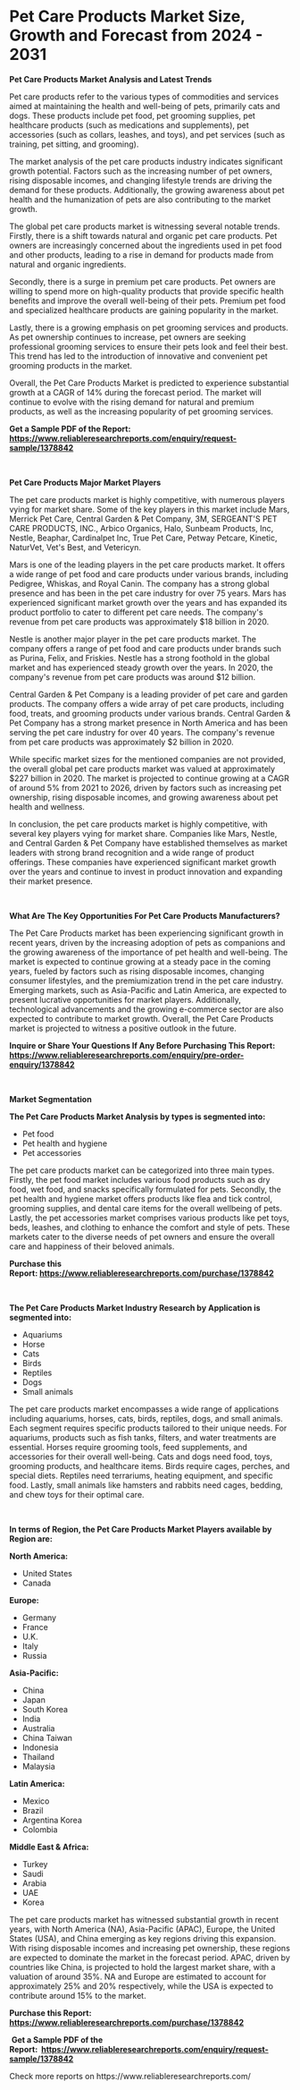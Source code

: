 <p><h1>Pet Care Products Market Size, Growth and Forecast from 2024 - 2031</h1></p><p><strong>Pet Care Products Market Analysis and Latest Trends</strong></p>
<p><p>Pet care products refer to the various types of commodities and services aimed at maintaining the health and well-being of pets, primarily cats and dogs. These products include pet food, pet grooming supplies, pet healthcare products (such as medications and supplements), pet accessories (such as collars, leashes, and toys), and pet services (such as training, pet sitting, and grooming).</p><p>The market analysis of the pet care products industry indicates significant growth potential. Factors such as the increasing number of pet owners, rising disposable incomes, and changing lifestyle trends are driving the demand for these products. Additionally, the growing awareness about pet health and the humanization of pets are also contributing to the market growth.</p><p>The global pet care products market is witnessing several notable trends. Firstly, there is a shift towards natural and organic pet care products. Pet owners are increasingly concerned about the ingredients used in pet food and other products, leading to a rise in demand for products made from natural and organic ingredients.</p><p>Secondly, there is a surge in premium pet care products. Pet owners are willing to spend more on high-quality products that provide specific health benefits and improve the overall well-being of their pets. Premium pet food and specialized healthcare products are gaining popularity in the market.</p><p>Lastly, there is a growing emphasis on pet grooming services and products. As pet ownership continues to increase, pet owners are seeking professional grooming services to ensure their pets look and feel their best. This trend has led to the introduction of innovative and convenient pet grooming products in the market.</p><p>Overall, the Pet Care Products Market is predicted to experience substantial growth at a CAGR of 14% during the forecast period. The market will continue to evolve with the rising demand for natural and premium products, as well as the increasing popularity of pet grooming services.</p></p>
<p><strong>Get a Sample PDF of the Report:&nbsp; <a href="https://www.reliableresearchreports.com/enquiry/request-sample/1378842">https://www.reliableresearchreports.com/enquiry/request-sample/1378842</a></strong></p>
<p>&nbsp;</p>
<p><strong>Pet Care Products Major Market Players</strong></p>
<p><p>The pet care products market is highly competitive, with numerous players vying for market share. Some of the key players in this market include Mars, Merrick Pet Care, Central Garden & Pet Company, 3M, SERGEANT'S PET CARE PRODUCTS, INC., Arbico Organics, Halo, Sunbeam Products, Inc, Nestle, Beaphar, Cardinalpet Inc, True Pet Care, Petway Petcare, Kinetic, NaturVet, Vet's Best, and Vetericyn.</p><p>Mars is one of the leading players in the pet care products market. It offers a wide range of pet food and care products under various brands, including Pedigree, Whiskas, and Royal Canin. The company has a strong global presence and has been in the pet care industry for over 75 years. Mars has experienced significant market growth over the years and has expanded its product portfolio to cater to different pet care needs. The company's revenue from pet care products was approximately $18 billion in 2020.</p><p>Nestle is another major player in the pet care products market. The company offers a range of pet food and care products under brands such as Purina, Felix, and Friskies. Nestle has a strong foothold in the global market and has experienced steady growth over the years. In 2020, the company's revenue from pet care products was around $12 billion.</p><p>Central Garden & Pet Company is a leading provider of pet care and garden products. The company offers a wide array of pet care products, including food, treats, and grooming products under various brands. Central Garden & Pet Company has a strong market presence in North America and has been serving the pet care industry for over 40 years. The company's revenue from pet care products was approximately $2 billion in 2020.</p><p>While specific market sizes for the mentioned companies are not provided, the overall global pet care products market was valued at approximately $227 billion in 2020. The market is projected to continue growing at a CAGR of around 5% from 2021 to 2026, driven by factors such as increasing pet ownership, rising disposable incomes, and growing awareness about pet health and wellness.</p><p>In conclusion, the pet care products market is highly competitive, with several key players vying for market share. Companies like Mars, Nestle, and Central Garden & Pet Company have established themselves as market leaders with strong brand recognition and a wide range of product offerings. These companies have experienced significant market growth over the years and continue to invest in product innovation and expanding their market presence.</p></p>
<p>&nbsp;</p>
<p><strong>What Are The Key Opportunities For Pet Care Products Manufacturers?</strong></p>
<p><p>The Pet Care Products market has been experiencing significant growth in recent years, driven by the increasing adoption of pets as companions and the growing awareness of the importance of pet health and well-being. The market is expected to continue growing at a steady pace in the coming years, fueled by factors such as rising disposable incomes, changing consumer lifestyles, and the premiumization trend in the pet care industry. Emerging markets, such as Asia-Pacific and Latin America, are expected to present lucrative opportunities for market players. Additionally, technological advancements and the growing e-commerce sector are also expected to contribute to market growth. Overall, the Pet Care Products market is projected to witness a positive outlook in the future.</p></p>
<p><strong>Inquire or Share Your Questions If Any Before Purchasing This Report: <a href="https://www.reliableresearchreports.com/enquiry/pre-order-enquiry/1378842">https://www.reliableresearchreports.com/enquiry/pre-order-enquiry/1378842</a></strong></p>
<p>&nbsp;</p>
<p><strong>Market Segmentation</strong></p>
<p><strong>The Pet Care Products Market Analysis by types is segmented into:</strong></p>
<p><ul><li>Pet food</li><li>Pet health and hygiene</li><li>Pet accessories</li></ul></p>
<p><p>The pet care products market can be categorized into three main types. Firstly, the pet food market includes various food products such as dry food, wet food, and snacks specifically formulated for pets. Secondly, the pet health and hygiene market offers products like flea and tick control, grooming supplies, and dental care items for the overall wellbeing of pets. Lastly, the pet accessories market comprises various products like pet toys, beds, leashes, and clothing to enhance the comfort and style of pets. These markets cater to the diverse needs of pet owners and ensure the overall care and happiness of their beloved animals.</p></p>
<p><strong>Purchase this Report:&nbsp;<a href="https://www.reliableresearchreports.com/purchase/1378842">https://www.reliableresearchreports.com/purchase/1378842</a></strong></p>
<p>&nbsp;</p>
<p><strong>The Pet Care Products Market Industry Research by Application is segmented into:</strong></p>
<p><ul><li>Aquariums</li><li>Horse</li><li>Cats</li><li>Birds</li><li>Reptiles</li><li>Dogs</li><li>Small animals</li></ul></p>
<p><p>The pet care products market encompasses a wide range of applications including aquariums, horses, cats, birds, reptiles, dogs, and small animals. Each segment requires specific products tailored to their unique needs. For aquariums, products such as fish tanks, filters, and water treatments are essential. Horses require grooming tools, feed supplements, and accessories for their overall well-being. Cats and dogs need food, toys, grooming products, and healthcare items. Birds require cages, perches, and special diets. Reptiles need terrariums, heating equipment, and specific food. Lastly, small animals like hamsters and rabbits need cages, bedding, and chew toys for their optimal care.</p></p>
<p>&nbsp;</p>
<p><strong>In terms of Region, the Pet Care Products Market Players available by Region are:</strong></p>
<p>
    <p> <strong> North America: </strong>
        <ul>
            <li>United States</li>
            <li>Canada</li>
        </ul>
        </p> 
    <p> <strong> Europe: </strong>
        <ul>
            <li>Germany</li>
            <li>France</li>
            <li>U.K.</li>
            <li>Italy</li>
            <li>Russia</li>
        </ul>
        </p> 
    <p> <strong> Asia-Pacific: </strong>
        <ul>
            <li>China</li>
            <li>Japan</li>
            <li>South Korea</li>
            <li>India</li>
            <li>Australia</li>
            <li>China Taiwan</li>
            <li>Indonesia</li>
            <li>Thailand</li>
            <li>Malaysia</li>
        </ul>
        </p> 
    <p> <strong> Latin America: </strong>
        <ul>
            <li>Mexico</li>
            <li>Brazil</li>
            <li>Argentina Korea</li>
            <li>Colombia</li>
        </ul>
        </p> 
    <p> <strong> Middle East & Africa: </strong>
        <ul>
            <li>Turkey</li>
            <li>Saudi</li>
            <li>Arabia</li>
            <li>UAE</li>
            <li>Korea</li>
        </ul>
    </p>
    </p>
<p><p>The pet care products market has witnessed substantial growth in recent years, with North America (NA), Asia-Pacific (APAC), Europe, the United States (USA), and China emerging as key regions driving this expansion. With rising disposable incomes and increasing pet ownership, these regions are expected to dominate the market in the forecast period. APAC, driven by countries like China, is projected to hold the largest market share, with a valuation of around 35%. NA and Europe are estimated to account for approximately 25% and 20% respectively, while the USA is expected to contribute around 15% to the market.</p></p>
<p><strong>Purchase this Report: <a href="https://www.reliableresearchreports.com/purchase/1378842">https://www.reliableresearchreports.com/purchase/1378842</a></strong></p>
<p>&nbsp;<strong>Get a Sample PDF of the Report:&nbsp;&nbsp;<a href="https://www.reliableresearchreports.com/enquiry/request-sample/1378842">https://www.reliableresearchreports.com/enquiry/request-sample/1378842</a></strong></p>
<p><strong></strong></p>
<p>Check more reports on https://www.reliableresearchreports.com/</p>